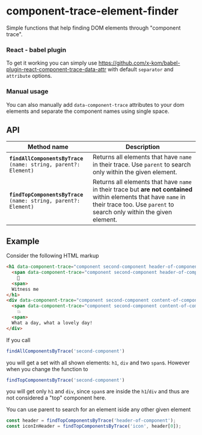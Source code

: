 # component-trace-element-finder
Simple functions that help finding DOM elements through "component trace".

### React - babel plugin
To get it working you can simply use https://github.com/x-kom/babel-plugin-react-component-trace-data-attr with default `separator` and `attribute` options.

### Manual usage
You can also manually add `data-component-trace` attributes to your dom elements and separate the component names using single space.

## API
| Method name | Description |
|-------------|-------------|
| **`findAllComponentsByTrace`**<br>`(name: string, parent?: Element)` | Returns all elements that have `name` in their trace. Use `parent` to search only within the given element. |
| **`findTopComponentsByTrace`**<br>`(name: string, parent?: Element)` | Returns all elements that have `name` in their trace but **are not contained** within elements that have `name` in their trace too. Use `parent` to search only within the given element. |

## Example
Consider the following HTML markup
```html
<h1 data-component-trace="component second-component header-of-component">
  <span data-component-trace="component second-component header-of-component icon">
    🌠
  <span>
  Witness me
</h1>
<div data-component-trace="component second-component content-of-component">
  <span data-component-trace="component second-component content-of-component icon">
    💥
  <span>
  What a day, what a lovely day!
</div>
```

If you call 
```js
findAllComponentsByTrace('second-component')
```
you will get a set with all shown elements: `h1`, `div` and two `span`s. However when you change the function to 
```js
findTopComponentsByTrace('second-component')
```
you will get only `h1` and `div`, since `span`s are inside the `h1`/`div` and thus are not considered a "top" component here.

You can use parent to search for an element iside any other given element
```js
const header = findTopComponentsByTrace('header-of-component');
const iconInHeader = findTopComponentsByTrace('icon', header[0]);
```
